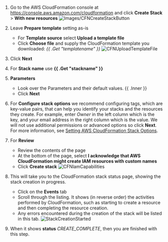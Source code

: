 <!--
     Inner: (between the tags) is used for the Parameters section
     templatename: filename for the CloudFormation template to use
          (you need to have instructed them to download/create this file PRIOR to these instructions)
     stackname: the stack name to use for the CloudFormation stack

     Example usage:

     {{% common/CreateNewCloudFormationStack stackname="CloudFormationLab" templatename="staticwebapp.yaml" %}}

     {{% common/CreateNewCloudFormationStack stackname="WebApp1-VPC" templatename="vpc-alb-app-db.yaml" %}}
          * Leave all parameters as their default values unless you are experimenting.
     {{% /common/CreateNewCloudFormationStack %}}

-->

1. Go to the AWS CloudFormation console at <https://console.aws.amazon.com/cloudformation> and click **Create Stack** > **With new resources**
     ![Images/CFNCreateStackButton](/Common/images/CreateNewCloudFormationStack/CFNCreateStackButton.png)

1. Leave **Prepare template** setting as-is
      * For **Template source** select **Upload a template file**
      * Click **Choose file** and supply the CloudFormation template you downloaded: _{{ .Get "templatename" }}_
       ![CFNUploadTemplateFile](/Common/images/CreateNewCloudFormationStack/CFNUploadTemplateFile.png)

1. Click **Next**

1. For **Stack name** use **{{ .Get "stackname" }}**

1. **Parameters**
    * Look over the Parameters and their default values.
    {{ .Inner }}
    * Click **Next**

1. For **Configure stack options** we recommend configuring tags, which are key-value pairs, that can help you identify your stacks and the resources they create. For example, enter *Owner* in the left column which is the key, and your email address in the right column which is the value. We will not use additional permissions or advanced options so click **Next**. For more information, see [Setting AWS CloudFormation Stack Options](https://docs.aws.amazon.com/AWSCloudFormation/latest/UserGuide//cfn-console-add-tags.html).

1. For **Review**
    * Review the contents of the page
    * At the bottom of the page, select **I acknowledge that AWS CloudFormation might create IAM resources with custom names**
    * Click **Create stack**
     ![CFNIamCapabilities](/Common/images/CreateNewCloudFormationStack/CFNIamCapabilities.png)

1. This will take you to the CloudFormation stack status page, showing the stack creation in progress.  
    * Click on the **Events** tab
    * Scroll through the listing. It shows (in reverse order) the activities performed by CloudFormation, such as starting to create a resource and then completing the resource creation.
    * Any errors encountered during the creation of the stack will be listed in this tab.
      ![StackCreationStarted](/Common/images/CreateNewCloudFormationStack/CFNStackInProgress.png)  

1. When it shows **status** _CREATE_COMPLETE_, then you are finished with this step.
